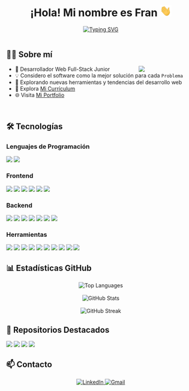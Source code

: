 # <div align="center">¡Hola! Mi nombre es Fran <img src="https://raw.githubusercontent.com/ABSphreak/ABSphreak/master/gifs/Hi.gif" width="30px" height="30px"></div>

<div align="center">
  <a href="https://github.com/DenverCoder1/readme-typing-svg">
    <img src="https://readme-typing-svg.herokuapp.com?font=Fira+Code&weight=600&size=24&pause=1000&color=3498DB&center=true&vCenter=true&width=600&lines=Desarrollador+Web+Full+Stack;Aprendiendo+y+mejorando+constantemente;C%C3%B3digo+limpio+y+bien+estructurado" alt="Typing SVG" />
  </a>
</div>

<br>

## 👨‍💻 Sobre mí

<img align="right" src="https://github.com/7oSkaaa/7oSkaaa/blob/main/Images/Right_Side.gif?raw=true" width=30%>

- 🚀 Desarrollador Web Full-Stack Junior
- 💡 Considero el software como la mejor solución para cada `Problema`
- 🎯 Explorando nuevas herramientas y tendencias del desarrollo web
- 📄 Explora [Mi Currículum](https://drive.google.com/file/d/1usV16hQSWjdbCi70wXSOLwWFUsU5tngg/view?usp=drive_link)
- 🌐 Visita [Mi Portfolio](https://astro-portfolio-eta.vercel.app/)

<br>

## 🛠️ Tecnologías

### Lenguajes de Programación

<p>
  <img src="https://img.shields.io/badge/JavaScript-F7DF1E?style=for-the-badge&logo=javascript&logoColor=black">
  <img src="https://img.shields.io/badge/TypeScript-007ACC?style=for-the-badge&logo=typescript&logoColor=white">
</p>

### Frontend

<p>
  <img src="https://img.shields.io/badge/HTML5-E34F26?style=for-the-badge&logo=html5&logoColor=white">
  <img src="https://img.shields.io/badge/CSS3-1572B6?style=for-the-badge&logo=css3&logoColor=white">
  <img src="https://img.shields.io/badge/React-20232A?style=for-the-badge&logo=react&logoColor=61DAFB">
  <img src="https://img.shields.io/badge/Astro-FF5D01?style=for-the-badge&logo=astro&logoColor=white">
  <img src="https://img.shields.io/badge/Next.js-000000?style=for-the-badge&logo=nextdotjs&logoColor=white">
  <img src="https://img.shields.io/badge/Tailwind_CSS-38B2AC?style=for-the-badge&logo=tailwind-css&logoColor=white">
</p>

### Backend

<p>
  <img src="https://img.shields.io/badge/Node.js-339933?style=for-the-badge&logo=nodedotjs&logoColor=white">
  <img src="https://img.shields.io/badge/Bun-000000?style=for-the-badge&logo=bun&logoColor=white">
  <img src="https://img.shields.io/badge/Express.js-000000?style=for-the-badge&logo=express&logoColor=white">
  <img src="https://img.shields.io/badge/MySQL-005C84?style=for-the-badge&logo=mysql&logoColor=white">
  <img src="https://img.shields.io/badge/Turso-4D4D4D?style=for-the-badge&logo=turso&logoColor=white">
  <img src="https://img.shields.io/badge/Supabase-3ECF8E?style=for-the-badge&logo=supabase&logoColor=white">
  <img src="https://img.shields.io/badge/Drizzle-8B5CF6?style=for-the-badge&logo=drizzle&logoColor=white">
</p>

### Herramientas

<p>
  <img src="https://img.shields.io/badge/Git-F05032?style=for-the-badge&logo=git&logoColor=white">
  <img src="https://img.shields.io/badge/GitHub-100000?style=for-the-badge&logo=github&logoColor=white">
  <img src="https://img.shields.io/badge/VS%20Code-007ACC?style=for-the-badge&logo=visual-studio-code&logoColor=white">
  <img src="https://img.shields.io/badge/ESLint-4B32C3?style=for-the-badge&logo=eslint&logoColor=white">
  <img src="https://img.shields.io/badge/Prettier-F7B93E?style=for-the-badge&logo=prettier&logoColor=black">
  <img src="https://img.shields.io/badge/Biome-2D3A3A?style=for-the-badge&logo=data:image/svg+xml;base64,PHN2ZyBmaWxsPSIjRkZGIiB4bWxucz0iaHR0cDovL3d3dy53My5vcmcvMjAwMC9zdmciIHdpZHRoPSIyNCIgaGVpZ2h0PSIyNCI+PHBhdGggZD0iTTEyIDJDNi40OCAyIDIgNi40OCAyIDEyczQuNDggMTAgMTAgMTAgMTAtNC40OCAxMC0xMFMxNy41MiAyIDEyIDJ6bTAgM2MuNTUgMCAxIC40NSAxIDFzLS40NSAxLTEgMS0xLS40NS0xLTFzLjQ1LTEgMS0xem0wIDRjLjU1IDAgMSAuNDUgMSAxc3MtLjQ1IDEtMSAxLTEuNDUtMS0xLTFzLjQ1LTEgMS0xem0wIDRjLjU1IDAgMSAuNDUgMSAxc3MtLjQ1IDEtMSAxLTEuNDUtMS0xLTFzLjQ1LTEgMS0xem0wIDRjLjU1IDAgMSAuNDUgMSAxc3MtLjQ1IDEtMSAxLTEuNDUtMS0xLTFzLjQ1LTEgMS0xeiIvPjwvc3ZnPg==&logoColor=white">
  <img src="https://img.shields.io/badge/npm-CB3837?style=for-the-badge&logo=npm&logoColor=white">
  <img src="https://img.shields.io/badge/Notion-000000?style=for-the-badge&logo=notion&logoColor=white">
  <img src="https://img.shields.io/badge/Postman-FF6C37?style=for-the-badge&logo=Postman&logoColor=white">
  <img src="https://img.shields.io/badge/Vercel-000000?style=for-the-badge&logo=vercel&logoColor=white">
</p>

## 📊 Estadísticas GitHub

<div align="center">
  <img src="https://github-readme-stats.vercel.app/api/top-langs/?username=efe13dev&theme=tokyonight&card_width=450em" alt="Top Languages" />
  <br><br>
  <img src="https://github-readme-stats.vercel.app/api?username=efe13dev&show_icons=true&theme=tokyonight&hide_title=true" alt="GitHub Stats" />
  <br><br>
  <img src="https://streak-stats.demolab.com?user=efe13dev&theme=tokyonight&hide_border=true" alt="GitHub Streak" />
</div>

## 🌟 Repositorios Destacados

[![](https://github-readme-stats.vercel.app/api/pin/?username=efe13dev&repo=meetups-frontend&bg_color=23272E&title_color=F8FAFC&text_color=A5B4FC)](https://github.com/efe13dev/meetups-frontend)
[![](https://github-readme-stats.vercel.app/api/pin/?username=efe13dev&repo=meetups-backend&bg_color=23272E&title_color=F8FAFC&text_color=A5B4FC)](https://github.com/efe13dev/meetups-backend)
[![](https://github-readme-stats.vercel.app/api/pin/?username=efe13dev&repo=descubre-parejas&bg_color=23272E&title_color=F8FAFC&text_color=A5B4FC)](https://github.com/efe13dev/descubre-parejas)
[![](https://github-readme-stats.vercel.app/api/pin/?username=efe13dev&repo=QueComemosHoy&bg_color=23272E&title_color=F8FAFC&text_color=A5B4FC)](https://github.com/efe13dev/QueComemosHoy)

## 📫 Contacto

<p align="center">
  <a href="https://www.linkedin.com/in/fcolorca/" target="_blank">
    <img src="https://img.shields.io/badge/LinkedIn-0077B5?style=for-the-badge&logo=linkedin&logoColor=white" alt="LinkedIn">
  </a>
  <a href="mailto:efe13dev@gmail.com" target="_blank">
    <img src="https://img.shields.io/badge/Gmail-D14836?style=for-the-badge&logo=gmail&logoColor=white" alt="Gmail">
  </a>
</p>
